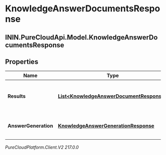 # KnowledgeAnswerDocumentsResponse

## ININ.PureCloudApi.Model.KnowledgeAnswerDocumentsResponse

## Properties

|Name | Type | Description | Notes|
|------------ | ------------- | ------------- | -------------|
| **Results** | [**List&lt;KnowledgeAnswerDocumentResponse&gt;**](KnowledgeAnswerDocumentResponse) | The results with answers if the answerMode request property is not set or contains \&quot;AnswerHighlight\&quot;. Empty array otherwise. | [optional] |
| **AnswerGeneration** | [**KnowledgeAnswerGenerationResponse**](KnowledgeAnswerGenerationResponse) | The results with AI-generated answer if the answerMode request property contains \&quot;AnswerGeneration\&quot;. | [optional] |



_PureCloudPlatform.Client.V2 217.0.0_
